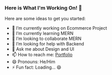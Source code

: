 ### Here is What I'm Working On! 👋


Here are some ideas to get you started:

- 🔭 I’m currently working on Ecommerce Project
- 🌱 I’m currently learning MERN
- 👯 I’m looking to collaborate MERN 
- 🤔 I’m looking for help with Backend
- 💬 Ask me about Design and UI 
- 📫 How to reach me: [Portfolio](https://aminhaghiportfolio.netlify.app/)
- 😄 Pronouns: He/Him
- ⚡ Fun fact: Loading... 😄

